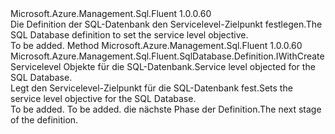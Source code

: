 <Type Name="IWithServiceObjective" FullName="Microsoft.Azure.Management.Sql.Fluent.SqlDatabase.Definition.IWithServiceObjective">
  <TypeSignature Language="C#" Value="public interface IWithServiceObjective" />
  <TypeSignature Language="ILAsm" Value=".class public interface auto ansi abstract IWithServiceObjective" />
  <TypeSignature Language="DocId" Value="T:Microsoft.Azure.Management.Sql.Fluent.SqlDatabase.Definition.IWithServiceObjective" />
  <TypeSignature Language="VB.NET" Value="Public Interface IWithServiceObjective" />
  <TypeSignature Language="F#" Value="type IWithServiceObjective = interface" />
  <AssemblyInfo>
    <AssemblyName>Microsoft.Azure.Management.Sql.Fluent</AssemblyName>
    <AssemblyVersion>1.0.0.60</AssemblyVersion>
  </AssemblyInfo>
  <Interfaces />
  <Docs>
    <summary>
            <span data-ttu-id="a5116-101">Die Definition der SQL-Datenbank den Servicelevel-Zielpunkt festlegen.</span><span class="sxs-lookup"><span data-stu-id="a5116-101">The SQL Database definition to set the service level objective.</span></span>
            </summary>
    <remarks>To be added.</remarks>
  </Docs>
  <Members>
    <Member MemberName="WithServiceObjective">
      <MemberSignature Language="C#" Value="public Microsoft.Azure.Management.Sql.Fluent.SqlDatabase.Definition.IWithCreate WithServiceObjective (string serviceLevelObjective);" />
      <MemberSignature Language="ILAsm" Value=".method public hidebysig newslot virtual instance class Microsoft.Azure.Management.Sql.Fluent.SqlDatabase.Definition.IWithCreate WithServiceObjective(string serviceLevelObjective) cil managed" />
      <MemberSignature Language="DocId" Value="M:Microsoft.Azure.Management.Sql.Fluent.SqlDatabase.Definition.IWithServiceObjective.WithServiceObjective(System.String)" />
      <MemberSignature Language="VB.NET" Value="Public Function WithServiceObjective (serviceLevelObjective As String) As IWithCreate" />
      <MemberSignature Language="F#" Value="abstract member WithServiceObjective : string -&gt; Microsoft.Azure.Management.Sql.Fluent.SqlDatabase.Definition.IWithCreate" Usage="iWithServiceObjective.WithServiceObjective serviceLevelObjective" />
      <MemberType>Method</MemberType>
      <AssemblyInfo>
        <AssemblyName>Microsoft.Azure.Management.Sql.Fluent</AssemblyName>
        <AssemblyVersion>1.0.0.60</AssemblyVersion>
      </AssemblyInfo>
      <ReturnValue>
        <ReturnType>Microsoft.Azure.Management.Sql.Fluent.SqlDatabase.Definition.IWithCreate</ReturnType>
      </ReturnValue>
      <Parameters>
        <Parameter Name="serviceLevelObjective" Type="System.String" />
      </Parameters>
      <Docs>
        <param name="serviceLevelObjective"><span data-ttu-id="a5116-102">Servicelevel Objekte für die SQL-Datenbank.</span><span class="sxs-lookup"><span data-stu-id="a5116-102">Service level objected for the SQL Database.</span></span></param>
        <summary>
            <span data-ttu-id="a5116-103">Legt den Servicelevel-Zielpunkt für die SQL-Datenbank fest.</span><span class="sxs-lookup"><span data-stu-id="a5116-103">Sets the service level objective for the SQL Database.</span></span>
            </summary>
        <returns>To be added.</returns>
        <remarks>To be added.</remarks>
        <return><span data-ttu-id="a5116-104">die nächste Phase der Definition.</span><span class="sxs-lookup"><span data-stu-id="a5116-104">The next stage of the definition.</span></span></return>
      </Docs>
    </Member>
  </Members>
</Type>